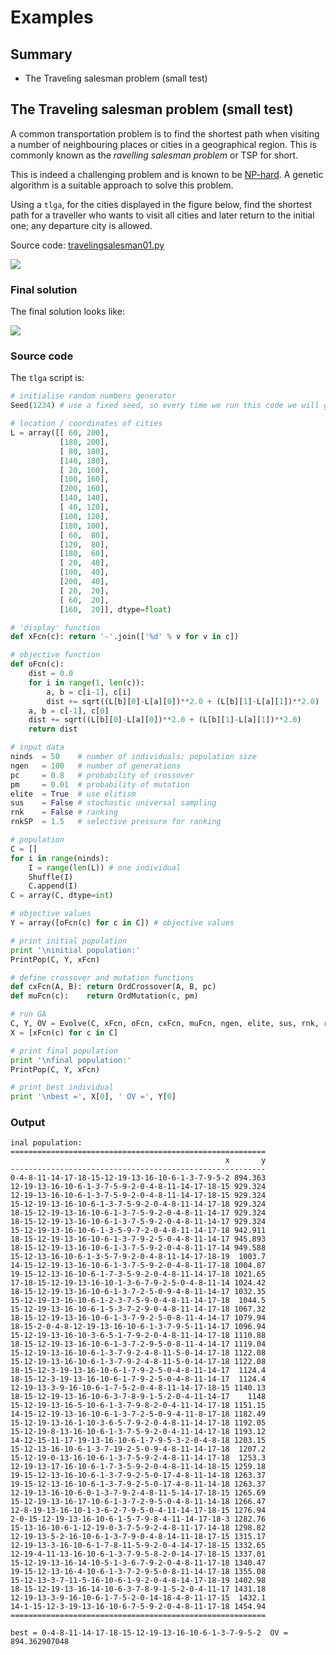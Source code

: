 # Examples

## Summary

* The Traveling salesman problem (small test)

## The Traveling salesman problem (small test)

A common transportation problem is to find the shortest path when visiting a number of neighbouring
places or cities in a geographical region. This is commonly known as the _ravelling salesman
problem_ or TSP for short.

This is indeed a challenging problem and is known to be [NP-hard](https://en.wikipedia.org/wiki/NP-hardness).
A genetic algorithm is a suitable approach to solve this problem.

Using a `tlga`, for the cities displayed in the figure below, find the shortest path for a traveller
who wants to visit all cities and later return to the initial one; any departure city is allowed.

Source code: <a href="travelingsalesman01.py">travelingsalesman01.py</a>

<div id="container">
<p><img src="./figs/cities1.png"></p>
</div>

### Final solution

The final solution looks like:

<div id="container">
<p><img src="./figs/tsp01.png"></p>
</div>

### Source code

The `tlga` script is:

```python
# initialise random numbers generator
Seed(1234) # use a fixed seed, so every time we run this code we will get the same results

# location / coordinates of cities
L = array([[ 60, 200],
           [180, 200],
           [ 80, 180],
           [140, 180],
           [ 20, 160],
           [100, 160],
           [200, 160],
           [140, 140],
           [ 40, 120],
           [100, 120],
           [180, 100],
           [ 60,  80],
           [120,  80],
           [180,  60],
           [ 20,  40],
           [100,  40],
           [200,  40],
           [ 20,  20],
           [ 60,  20],
           [160,  20]], dtype=float)

# 'display' function
def xFcn(c): return '-'.join(['%d' % v for v in c])

# objective function
def oFcn(c):
    dist = 0.0
    for i in range(1, len(c)):
        a, b = c[i-1], c[i]
        dist += sqrt((L[b][0]-L[a][0])**2.0 + (L[b][1]-L[a][1])**2.0)
    a, b = c[-1], c[0]
    dist += sqrt((L[b][0]-L[a][0])**2.0 + (L[b][1]-L[a][1])**2.0)
    return dist

# input data
ninds  = 50    # number of individuals: population size
ngen   = 100   # number of generations
pc     = 0.8   # probability of crossover
pm     = 0.01  # probability of mutation
elite  = True  # use elitism
sus    = False # stochastic universal sampling
rnk    = False # ranking
rnkSP  = 1.5   # selective pressure for ranking

# population
C = []
for i in range(ninds):
    I = range(len(L)) # one individual
    Shuffle(I)
    C.append(I)
C = array(C, dtype=int)

# objective values
Y = array([oFcn(c) for c in C]) # objective values

# print initial population
print '\ninitial population:'
PrintPop(C, Y, xFcn)

# define crossover and mutation functions
def cxFcn(A, B): return OrdCrossover(A, B, pc)
def muFcn(c):    return OrdMutation(c, pm)

# run GA
C, Y, OV = Evolve(C, xFcn, oFcn, cxFcn, muFcn, ngen, elite, sus, rnk, rnkSP)
X = [xFcn(c) for c in C]

# print final population
print '\nfinal population:'
PrintPop(C, Y, xFcn)

# print best individual
print '\nbest =', X[0], ' OV =', Y[0]
```

### Output

```
inal population:
=========================================================
                                                x       y
---------------------------------------------------------
0-4-8-11-14-17-18-15-12-19-13-16-10-6-1-3-7-9-5-2 894.363
12-19-13-16-10-6-1-3-7-5-9-2-0-4-8-11-14-17-18-15 929.324
12-19-13-16-10-6-1-3-7-5-9-2-0-4-8-11-14-17-18-15 929.324
15-12-19-13-16-10-6-1-3-7-5-9-2-0-4-8-11-14-17-18 929.324
18-15-12-19-13-16-10-6-1-3-7-5-9-2-0-4-8-11-14-17 929.324
18-15-12-19-13-16-10-6-1-3-7-5-9-2-0-4-8-11-14-17 929.324
15-12-19-13-16-10-6-1-3-5-9-7-2-0-4-8-11-14-17-18 942.911
18-15-12-19-13-16-10-6-1-3-7-9-2-5-0-4-8-11-14-17 945.893
18-15-12-19-13-16-10-6-1-3-7-5-9-2-0-4-8-11-17-14 949.588
15-12-13-16-10-6-1-3-5-7-9-2-0-4-8-11-14-17-18-19  1003.7
14-15-12-19-13-16-10-6-1-3-7-5-9-2-0-4-8-11-17-18 1004.87
19-15-12-13-16-10-6-1-7-3-5-9-2-0-4-8-11-14-17-18 1021.65
17-18-15-12-19-13-16-10-1-3-6-7-9-2-5-0-4-8-11-14 1024.42
18-15-12-19-13-16-10-6-1-3-7-2-5-0-9-4-8-11-14-17 1032.35
15-12-19-13-16-10-6-1-2-3-7-5-9-0-4-8-11-14-17-18  1044.5
15-12-19-13-16-10-6-1-5-3-7-2-9-0-4-8-11-14-17-18 1067.32
18-15-12-19-13-16-10-6-1-3-7-9-2-5-0-8-11-4-14-17 1079.94
18-15-2-0-4-8-12-19-13-16-10-6-1-3-7-9-5-11-14-17 1096.94
15-12-19-13-16-10-3-6-5-1-7-9-2-0-4-8-11-14-17-18 1110.88
18-15-12-19-13-16-10-6-1-3-7-2-9-5-0-8-11-4-14-17 1119.04
15-12-19-13-16-10-6-1-3-7-9-2-4-8-11-5-0-14-17-18 1122.08
15-12-19-13-16-10-6-1-3-7-9-2-4-8-11-5-0-14-17-18 1122.08
18-15-12-3-19-13-16-10-6-1-7-9-2-5-0-4-8-11-14-17  1124.4
18-15-12-3-19-13-16-10-6-1-7-9-2-5-0-4-8-11-14-17  1124.4
12-19-13-3-9-16-10-6-1-7-5-2-0-4-8-11-14-17-18-15 1140.13
18-15-12-19-13-16-10-6-3-7-8-9-1-5-2-0-4-11-14-17    1148
15-12-19-13-16-5-10-6-1-3-7-9-8-2-0-4-11-14-17-18 1151.15
14-15-12-19-13-16-10-6-1-3-7-2-5-0-9-4-11-8-17-18 1182.49
15-12-19-13-16-1-10-3-6-5-7-9-2-0-4-8-11-14-17-18 1192.05
15-12-19-8-13-16-10-6-1-3-7-5-9-2-0-4-11-14-17-18 1193.12
14-12-15-11-17-19-13-16-10-6-1-7-9-5-3-2-0-4-8-18 1203.15
15-12-13-16-10-6-1-3-7-19-2-5-0-9-4-8-11-14-17-18  1207.2
15-12-19-0-13-16-10-6-1-3-7-5-9-2-4-8-11-14-17-18  1253.3
12-19-13-17-16-10-6-1-7-3-5-9-2-0-4-8-11-14-18-15 1259.18
19-15-12-13-16-10-6-1-3-7-9-2-5-0-17-4-8-11-14-18 1263.37
19-15-12-13-16-10-6-1-3-7-9-2-5-0-17-4-8-11-14-18 1263.37
12-19-13-16-10-6-0-1-3-7-9-2-4-8-11-5-14-17-18-15 1265.69
15-12-19-13-16-17-10-6-1-3-7-2-9-5-0-4-8-11-14-18 1266.47
12-8-19-13-16-10-1-3-6-2-7-9-5-0-4-11-14-17-18-15 1276.94
2-0-15-12-19-13-16-10-6-1-5-7-9-8-4-11-14-17-18-3 1282.76
15-13-16-10-6-1-12-19-0-3-7-5-9-2-4-8-11-17-14-18 1298.82
12-19-13-5-2-16-10-6-1-3-7-9-0-4-8-14-11-18-17-15 1315.17
12-19-13-3-16-10-6-1-7-8-11-5-9-2-0-4-14-17-18-15 1332.65
12-19-4-11-13-16-10-6-1-3-7-9-5-8-2-0-14-17-18-15 1337.01
15-12-19-13-16-14-10-5-1-3-6-7-9-2-0-4-8-11-17-18 1340.47
19-15-12-13-16-4-10-6-1-3-7-2-9-5-0-8-11-14-17-18 1355.08
15-12-13-3-7-11-5-16-10-6-1-9-2-0-4-8-14-17-18-19 1402.98
18-15-12-19-13-16-14-10-6-3-7-8-9-1-5-2-0-4-11-17 1431.18
12-19-13-3-9-16-10-6-1-7-5-2-0-14-18-4-8-11-17-15  1432.1
14-1-15-12-3-19-13-16-10-6-7-5-9-2-0-4-8-11-17-18 1454.94
=========================================================

best = 0-4-8-11-14-17-18-15-12-19-13-16-10-6-1-3-7-9-5-2  OV = 894.362907048
```
